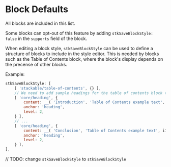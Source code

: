 # Block Defaults

All blocks are included in this list.

Some blocks can opt-out of this feature by adding `stkSaveBlockStyle: false` in
the `supports` field of the block.

When editing a block style, `stkSaveBlockStyle` can be used to define a
structure of blocks to include in the style editor. This is needed by blocks
such as the Table of Contents block, where the block's display depends on the
precense of other blocks.

Example:
```js
stkSaveBlockStyle: [
	[ 'stackable/table-of-contents', {} ],
	// We need to add sample headings for the table of contents block to show things.
	[ 'core/heading', {
		content: __( 'Introduction', 'Table of Contents example text', i18n ),
		anchor: 'heading',
		level: 2,
	} ],
	// ...
	[ 'core/heading', {
		content: __( 'Conclusion', 'Table of Contents example text', i18n ),
		anchor: 'heading',
		level: 2,
	} ],
],
```

// TODO: change `stkSaveBlockStyle` to `stkSaveBlockStyle`
